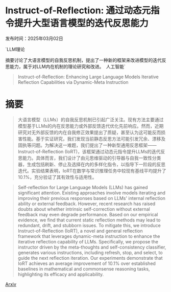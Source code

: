 # Instruct-of-Reflection: 通过动态元指令提升大型语言模型的迭代反思能力

发布时间：2025年03月02日

`LLM理论

摘要讨论了大语言模型的自我反思机制，提出了一种新的框架来改进模型的迭代反思能力，属于对LLM内在机制的理论研究和改进。` `人工智能`

> Instruct-of-Reflection: Enhancing Large Language Models Iterative Reflection Capabilities via Dynamic-Meta Instruction

# 摘要

> 大语言模型（LLMs）的自我反思机制已引起广泛关注。现有方法主要通过模型基于LLMs的内在反思能力或外部反馈迭代优化先前响应。然而，近期研究对无外部反馈的内在自我修正效果提出了质疑，甚至认为这可能反而损害性能。基于实证研究，我们发现当前静态反思方法可能引发冗余、漂移及固执等问题。为解决这一难题，我们提出了一种新型通用反思框架——Instruct-of-Reflection (IoRT)，该框架通过动态元指令提升LLMs的迭代反思能力。具体而言，我们设计了由元思维驱动的引导器与自我一致性分类器，生成包括刷新、停止及选择在内的多样化指令，以指导下一阶段的反思迭代。实验结果表明，IoRT在数学与常识推理任务中较现有基线平均提升了10.1%，充分验证了其有效性与适用性。

> Self-reflection for Large Language Models (LLMs) has gained significant attention. Existing approaches involve models iterating and improving their previous responses based on LLMs' internal reflection ability or external feedback. However, recent research has raised doubts about whether intrinsic self-correction without external feedback may even degrade performance. Based on our empirical evidence, we find that current static reflection methods may lead to redundant, drift, and stubborn issues. To mitigate this, we introduce Instruct-of-Reflection (IoRT), a novel and general reflection framework that leverages dynamic-meta instruction to enhance the iterative reflection capability of LLMs. Specifically, we propose the instructor driven by the meta-thoughts and self-consistency classifier, generates various instructions, including refresh, stop, and select, to guide the next reflection iteration. Our experiments demonstrate that IoRT achieves an average improvement of 10.1% over established baselines in mathematical and commonsense reasoning tasks, highlighting its efficacy and applicability.

[Arxiv](https://arxiv.org/abs/2503.00902)